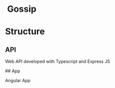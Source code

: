 #  Gossip

# Structure

## API

Web API developed with Typescript and Express JS

## App

Angular App
